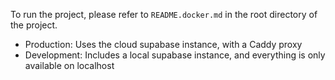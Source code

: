 To run the project, please refer to `README.docker.md` in the root directory of the project.

- Production: Uses the cloud supabase instance, with a Caddy proxy
- Development: Includes a local supabase instance, and everything is only available on localhost